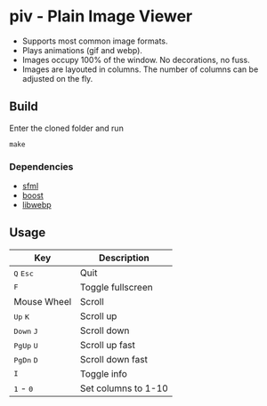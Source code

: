 # piv - Plain Image Viewer

* Supports most common image formats.
* Plays animations (gif and webp).
* Images occupy 100% of the window. No decorations, no fuss.
* Images are layouted in columns. The number of columns can be adjusted on the
  fly.

## Build

Enter the cloned folder and run
```
make
```

### Dependencies

* [sfml](https://www.sfml-dev.org)
* [boost](https://www.boost.org)
* [libwebp](https://developers.google.com/speed/webp)

## Usage

Key | Description
--- | ---
<kbd>Q</kbd> <kbd>Esc</kbd> | Quit
<kbd>F</kbd> | Toggle fullscreen
Mouse Wheel | Scroll
<kbd>Up</kbd> <kbd>K</kbd> | Scroll up
<kbd>Down</kbd> <kbd>J</kbd> | Scroll down
<kbd>PgUp</kbd> <kbd>U</kbd> | Scroll up fast
<kbd>PgDn</kbd> <kbd>D</kbd> | Scroll down fast
<kbd>I</kbd> | Toggle info
<kbd>1</kbd> - <kbd>0</kbd> | Set columns to 1-10
